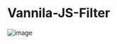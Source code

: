 # Vannila-JS-Filter
![image](https://user-images.githubusercontent.com/107969026/174991424-5611394d-2ed2-48bf-b161-4a080c38eb16.png)
